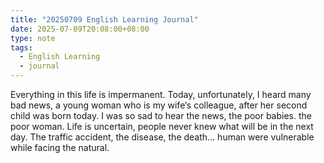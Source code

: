 ```yaml
---
title: "20250709 English Learning Journal"
date: 2025-07-09T20:08:00+08:00
type: note
tags: 
  - English Learning
  - journal
---
```


Everything in this life is impermanent. Today, unfortunately,  I heard many bad news,  a young woman who is my wife‘s colleague, after her second child was born today. I was so sad to hear the news, the poor babies. the poor woman.  Life is uncertain, people never knew what will be in the next day. The traffic accident, the disease, the death… human were vulnerable while facing the natural.  